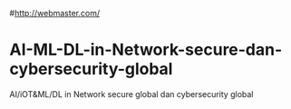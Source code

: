 #http://webmaster.com/
# AI-ML-DL-in-Network-secure-dan-cybersecurity-global
AI/iOT&amp;ML/DL in Network secure global dan cybersecurity global
